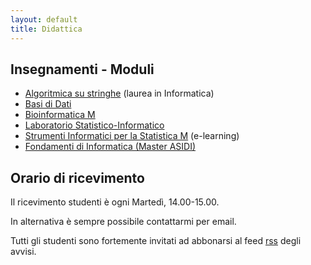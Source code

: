 ```yaml
---
layout: default
title: Didattica
---
```

<h2>Insegnamenti - Moduli</h2>
<ul>
<li><a href="Algoritmica_su_Stringhe">Algoritmica su stringhe</a> (laurea in Informatica)</li>
<li><a href="Basi_Dati">Basi di Dati</a></li>
<li><a href="Bioinformatica_M">Bioinformatica M</a></li>
<li><a href="Laboratorio_Statistico-Informatico">Laboratorio Statistico-Informatico</a></li>
<li><a href="Strumenti_Informatici_per_la_Statistica-m">Strumenti Informatici per la Statistica M</a> (e-learning)</li>
<li><a href="Fondamenti_di_Informatica">Fondamenti di Informatica (Master ASIDI)</a></li>
</ul>
<h2>Orario di ricevimento</h2>
Il ricevimento studenti è ogni Martedì, 14.00-15.00.

In alternativa è sempre possibile contattarmi per email.


Tutti gli studenti sono fortemente invitati ad abbonarsi al feed [rss](http://identi.ca/gianlucadellavedova/rss) degli avvisi.
